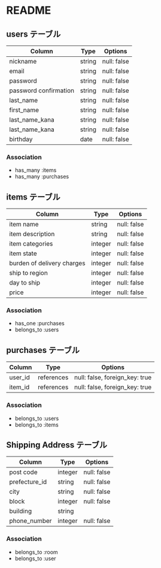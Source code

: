 # README

## users テーブル

| Column                | Type   | Options     |
| --------------------- | ------ | ----------- |
| nickname              | string | null: false |
| email                 | string | null: false |
| password              | string | null: false |
| password confirmation | string | null: false |
| last_name             | string | null: false |
| first_name            | string | null: false |
| last_name_kana        | string | null: false |
| last_name_kana        | string | null: false |
| birthday              | date   | null: false |

### Association

- has_many :items
- has_many :purchases

## items テーブル

| Column                     | Type    | Options     |
| -------------------------- | ------- | ----------- |
| item name                  | string  | null: false |
| item description           | string  | null: false |
| item categories            | integer | null: false |
| item state                 | integer | null: false |
| burden of delivery charges | integer | null: false |
| ship to region             | integer | null: false |
| day to ship                | integer | null: false |
| price                      | integer | null: false |

### Association

- has_one :purchases
- belongs_to :users

## purchases テーブル

| Column  | Type       | Options                        |
| ------- | ---------- | ------------------------------ |
| user_id | references | null: false, foreign_key: true |
| item_id | references | null: false, foreign_key: true |

### Association

- belongs_to :users
- belongs_to :items

## Shipping Address テーブル

| Column        | Type       | Options                        |
| ------------- | ---------- | ------------------------------ |
| post code     | integer    | null: false                    |
| prefecture_id | string     | null: false                    |
| city          | string     | null: false                    |
| block         | integer    | null: false                    |
| building      | string     |                                |
| phone_number  | integer    | null: false                    |

### Association

- belongs_to :room
- belongs_to :user

